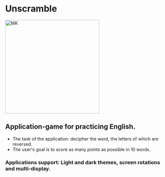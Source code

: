 # Unscramble
 <img src="https://github.com/maksym-kravchenko/Unscramble/assets/127900093/f6da5642-76ed-470e-a39a-b28daf56bfc5" width="300dp" alt="MK" /> <br>
## Application-game for practicing English.  <br>
- The task of the application: decipher the word, the letters of which are reversed.   <br>
- The user's goal is to score as many points as possible in 10 words. <br>
### Applications support: Light and dark themes, screen rotations and multi-display.
